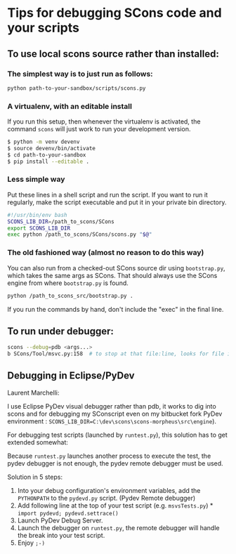 

# Tips for debugging SCons code and your scripts


## To use local scons source rather than installed:

### The simplest way is to just run as follows:

```bash
python path-to-your-sandbox/scripts/scons.py
```

### A virtualenv, with an editable install
If you run this setup, then whenever the virtualenv is activated, the command `scons` will just work to run your development version.

```bash
$ python -m venv devenv
$ source devenv/bin/activate
$ cd path-to-your-sandbox
$ pip install --editable .
```


### Less simple way
Put these lines in a shell script and run the script.  If you want to run it regularly, make the script executable and put it in your private bin directory. 

```bash
#!/usr/bin/env bash 
SCONS_LIB_DIR=/path_to_scons/SCons
export SCONS_LIB_DIR
exec python /path_to_scons/SCons/scons.py "$@"
```

### The old fashioned way (almost no reason to do this way)

You can also run from a checked-out SCons source dir using `bootstrap.py`, which takes the same args as SCons.  That should always use the SCons engine from where `bootstrap.py` is found. 
```bash
python /path_to_scons_src/bootstrap.py .
```
If you run the commands by hand, don't include the "exec" in the final line. 


## To run under debugger:


```bash
scons --debug=pdb <args...>
b SCons/Tool/msvc.py:158  # to stop at that file:line, looks for file in sys.path e.g. your SCONS_LIB_DIR
```

## Debugging in Eclipse/PyDev

Laurent Marchelli: 

I use Eclipse PyDev visual debugger rather than pdb, it works to dig into scons and for debugging my SConscript even on my bitbucket fork PyDev environment : `SCONS_LIB_DIR=C:\dev\scons\scons-morpheus\src\engine`). 

For debugging test scripts (launched by `runtest.py`), this solution has to get extended somewhat: 

Because `runtest.py` launches another process to execute the test, the pydev debugger is not enough, the pydev remote debugger must be used. 

Solution in 5 steps: 

1. Into your debug configuration's environment variables, add the `PYTHONPATH` to the `pydevd.py` script. (Pydev Remote debugger) 
1. Add following line at the top of your test script (e.g. `msvsTests.py`) 
         * `import pydevd; pydevd.settrace()` 
1. Launch PyDev Debug Server. 
1. Launch the debugger on `runtest.py`, the remote debugger will handle the break into your test script. 
1. Enjoy `;-)` 
